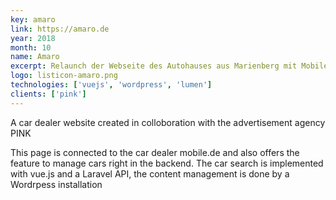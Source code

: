 ```yaml
---
key: amaro
link: https://amaro.de
year: 2018
month: 10
name: Amaro
excerpt: Relaunch der Webseite des Autohauses aus Marienberg mit Mobile.de Schnittstelle
logo: listicon-amaro.png
technologies: ['vuejs', 'wordpress', 'lumen']
clients: ['pink']
---
```


A car dealer website created in colloboration with the advertisement agency PINK

This page is connected to the car dealer mobile.de and also offers the feature to manage cars right in the backend. The car search is implemented with vue.js and a Laravel API, the content management is done by a Wordrpess installation
